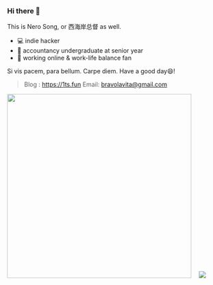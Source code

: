 ### Hi there 👋

This is Nero Song, or 西海岸总督 as well.

- 💻 indie hacker
- 📖 accountancy undergraduate at senior year
- 🥰 working online & work-life balance fan

Si vis pacem, para bellum. Carpe diem. Have a good day😄!


> Blog : https://1ts.fun
> Email: bravolavita@gmail.com

<a href="https://github.com/NeroSong"> <img width="430" src="https://github-readme-stats.vercel.app/api?username=NeroSong&show_icons=true&count_private=true&bg_color=EFFAF5" /></a>　 [![](https://github-readme-stats.vercel.app/api/top-langs/?username=NeroSong&layout=compact&bg_color=EFFAF5)](https://github.com/NeroSong)

